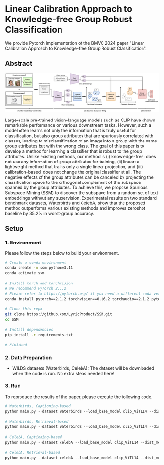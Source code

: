 # Linear Calibration Approach to Knowledge-free Group Robust Classification
We provide Pytorch implementation of the BMVC 2024 paper "Linear Calibration Approach to Knowledge-free Group Robust Classification".

## Abstract
<p align="center">
<img src="method_overview.jpg" width: auto />
</p>

Large-scale pre-trained vision-language models such as CLIP have shown remarkable performance on various downstream tasks. However, such a model often learns
not only the information that is truly useful for classification, but also group attributes
that are spuriously correlated with classes, leading to misclassification of an image into
a group with the same group attributes but with the wrong class. The goal of this paper is to develop a method for learning a classifier that is robust to the group attributes.
Unlike existing methods, our method is (i) knowledge-free: does not use any information of group attributes for training, (ii) linear: a lightweight method that trains only a
single linear projection, and (iii) calibration-based: does not change the original classifier at all. The negative effects of the group attributes can be canceled by projecting the classification space to the orthogonal complement of the subspace spanned by
the group attributes. To achieve this, we propose Spurious Subspace Mining (SSM)
to discover the subspace from a random set of text embeddings without any supervision. Experimental results on two standard benchmark datasets, Waterbirds and CelebA,
show that the proposed method outperforms various existing methods and improves zeroshot baseline by 35.2% in worst-group accuracy.
## Setup

### 1. Environment
Please follow the steps below to build your environment.

```bash
# Create a conda environment 
conda create -n ssm python=3.11
conda activate ssm

# Install torch and torchvision
# We recommend PyTorch 2.1.2
# Please refer to https://pytorch.org/ if you need a different cuda version
conda install pytorch==2.1.2 torchvision==0.16.2 torchaudio==2.1.2 pytorch-cuda=11.8 -c pytorch -c nvidia

# Clone this repo
git clone https://github.com/LyricProduct/SSM.git
cd SSM

# Install dependencies
pip install -r requirements.txt

# Finished
```

### 2. Data Preparation
- WILDS datasets (Waterbirds, CelebA): The dataset will be downloaded when the code is run. No extra steps needed here!
<!-- - DomainBed datasets (PACS, VLCS): Download the datasets from [DomainBed suit](https://github.com/facebookresearch/DomainBed) -->

### 3. Run
To reproduce the results of the paper, please execute the following code.
``` python
# Waterbirds, Captioning-based
python main.py --dataset waterbirds --load_base_model clip_ViTL14 --dist_method Distance-based --base Captioning-based --V 40 --K 2 --debias

# Waterbirds, Retrieval-based
python main.py --dataset waterbirds --load_base_model clip_ViTL14 --dist_method Distance-based --base Retrieval-based --V 60 --K 3 --debias

# CelebA, Captioning-based
python main.py --dataset celebA --load_base_model clip_ViTL14 --dist_method Distance-based --base Captioning-based --V 200 --K 7 --debias

# CelebA, Retrieval-based
python main.py --dataset celebA --load_base_model clip_ViTL14 --dist_method Distance-based --base Retrieval-based --V 130 --K 5 --debias
```
